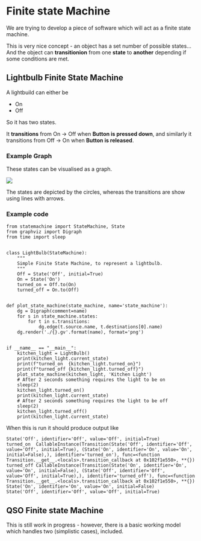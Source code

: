 # Finite state Machine

We are trying to develop a piece of software which will act as a finite state machine. 

This is very nice concept - an object has a set number of possible states... And the object can **transitionion** from one **state** to **another** depending if some conditions are met.

## Lightbulb Finite State Machine

A lightbuild can either be 

  - On
  - Off
  
So it has two states.

It **transitions** from On -> Off when **Button is pressed down**, and similarly it transitions from Off -> On when **Button is released**.

### Example Graph 

These states can be visualised as a graph.

![](./Kitchen%20Light.gv.png)

The states are depicted by the circles, whereas the transitions are show using lines with arrows.

### Example code

```text python
from statemachine import StateMachine, State
from graphviz import Digraph
from time import sleep


class LightBulb(StateMachine):
    """
    Simple Finite State Machine, to represent a lightbulb.
    """
    Off = State('Off', initial=True)
    On = State('On')
    turned_on = Off.to(On)
    turned_off = On.to(Off)


def plot_state_machine(state_machine, name='state_machine'):
    dg = Digraph(comment=name)
    for s in state_machine.states:
        for t in s.transitions:
            dg.edge(t.source.name, t.destinations[0].name)
    dg.render('./{}.gv'.format(name), format='png')


if __name__ == "__main__":
    kitchen_light = LightBulb()
    print(kitchen_light.current_state)
    print(f"turned_on  {kitchen_light.turned_on}")
    print(f"turned_off {kitchen_light.turned_off}")
    plot_state_machine(kitchen_light, 'Kitchen Light')
    # After 2 seconds something requires the light to be on
    sleep(2)
    kitchen_light.turned_on()
    print(kitchen_light.current_state)
    # After 2 seconds something requires the light to be off
    sleep(2)
    kitchen_light.turned_off()
    print(kitchen_light.current_state)
```

When this is run it should produce output like 

```text
State('Off', identifier='Off', value='Off', initial=True)
turned_on  CallableInstance(Transition(State('Off', identifier='Off', value='Off', initial=True), (State('On', identifier='On', value='On', initial=False),), identifier='turned_on'), func=<function Transition.__get__.<locals>.transition_callback at 0x102f1e550>, **{})
turned_off CallableInstance(Transition(State('On', identifier='On', value='On', initial=False), (State('Off', identifier='Off', value='Off', initial=True),), identifier='turned_off'), func=<function Transition.__get__.<locals>.transition_callback at 0x102f1e550>, **{})
State('On', identifier='On', value='On', initial=False)
State('Off', identifier='Off', value='Off', initial=True)
```

## QSO Finite state Machine

This is still work in progress - however, there is a basic working model which handles two (simplistic cases), included.

